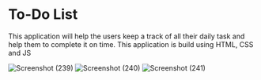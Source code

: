 # To-Do List
This application will help the users keep a track of all their daily task and help them to complete it on time.
This application is build using HTML, CSS and JS

![Screenshot (239)](https://github.com/SrushtiSSawant/To-Do-List/assets/97878222/dc5e2673-822f-4f20-8a7e-a4f5e8dbd5a3)
![Screenshot (240)](https://github.com/SrushtiSSawant/To-Do-List/assets/97878222/04b99be9-df0f-4d66-8b90-c2174e86bbf8)
![Screenshot (241)](https://github.com/SrushtiSSawant/To-Do-List/assets/97878222/d0ece9d2-937e-4155-bc83-785e948c7d80)
